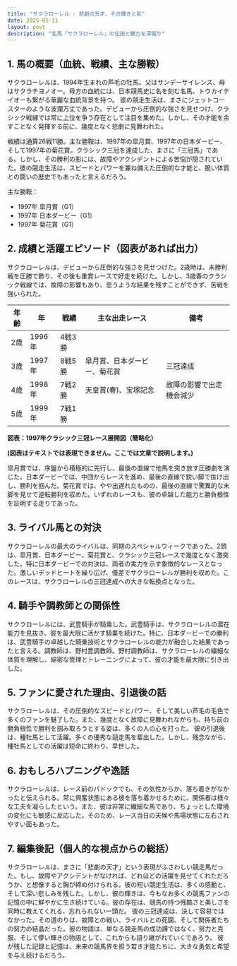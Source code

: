 ```yaml
---
title: "サクラローレル - 悲劇の天才、その輝きと影"
date: 2025-05-11
layout: post
description: "名馬『サクラローレル』の伝説と魅力を深堀り"
---
```


## 1. 馬の概要（血統、戦績、主な勝鞍）

サクラローレルは、1994年生まれの芦毛の牡馬。父はサンデーサイレンス、母はサクラチヨノオー。母方の血統には、日本競馬史に名を刻む名馬、トウカイテイオーも繋がる華麗な血統背景を持つ。  彼の競走生活は、まさにジェットコースターのような波瀾万丈であった。デビューから圧倒的な強さを見せつけ、クラシック戦線では常に上位を争う存在として注目を集めた。しかし、その才能を余すことなく発揮する前に、幾度となく悲劇に見舞われた。

戦績は通算26戦11勝。主な勝鞍は、1997年の皐月賞、1997年の日本ダービー、そして1997年の菊花賞。クラシック三冠を達成した、まさに「三冠馬」である。しかし、その勝利の影には、故障やアクシデントによる苦悩が隠されていた。彼の競走生活は、スピードとパワーを兼ね備えた圧倒的な才能と、脆い体質との闘いの歴史でもあったと言えるだろう。

主な勝鞍：
* 1997年 皐月賞（G1）
* 1997年 日本ダービー（G1）
* 1997年 菊花賞（G1）


## 2. 成績と活躍エピソード（図表があれば出力）

サクラローレルは、デビューから圧倒的な強さを見せつけた。2歳時は、未勝利戦を圧勝で飾り、その後も重賞レースで好走を続けた。しかし、3歳春のクラシック戦線では、故障の影響もあり、思うような結果を残すことができず、苦戦を強いられた。

| 年齢 | 年 | 戦績 | 主な出走レース | 備考 |
|---|---|---|---|---|
| 2歳 | 1996年 | 4戦3勝 |  |  |
| 3歳 | 1997年 | 8戦5勝 | 皐月賞、日本ダービー、菊花賞 | 三冠達成 |
| 4歳 | 1998年 | 7戦2勝 | 天皇賞(春)、宝塚記念 | 故障の影響で出走機会減少 |
| 5歳 | 1999年 | 7戦1勝 |  |  |


**図表：1997年クラシック三冠レース展開図（簡略化）**

**(図表はテキストでは表現できません。ここでは文章で説明します。)**

皐月賞では、序盤から積極的に先行し、最後の直線で他馬を突き放す圧勝劇を演じた。日本ダービーでは、中団からレースを進め、最後の直線で鋭い脚で抜け出し、勝利を掴んだ。菊花賞では、やや出遅れたものの、最後の直線で驚異的な末脚を見せて逆転勝利を収めた。いずれのレースも、彼の卓越した能力と勝負根性を証明する走りであった。


## 3. ライバル馬との対決

サクラローレルの最大のライバルは、同期のスペシャルウィークであった。2頭は、皐月賞、日本ダービー、菊花賞と、クラシック三冠レースで幾度となく激突した。特に日本ダービーでの対決は、両者の実力を示す象徴的なレースとなった。激しいデッドヒートを繰り広げ、僅差でサクラローレルが勝利を収めた。このレースは、サクラローレルの三冠達成への大きな転換点となった。


## 4. 騎手や調教師との関係性

サクラローレルには、武豊騎手が騎乗した。武豊騎手は、サクラローレルの潜在能力を見抜き、彼を最大限に活かす騎乗を続けた。特に、日本ダービーでの勝利は、武豊騎手の卓越した騎乗技術とサクラローレルの能力が融合した結果であったと言える。調教師は、野村豊調教師。野村調教師は、サクラローレルの繊細な体質を理解し、綿密な管理とトレーニングによって、彼の才能を最大限に引き出した。


## 5. ファンに愛された理由、引退後の話

サクラローレルは、その圧倒的なスピードとパワー、そして美しい芦毛の毛色で多くのファンを魅了した。また、幾度となく故障に見舞われながらも、持ち前の勝負根性で勝利を掴み取ろうとする姿は、多くの人の心を打った。  彼の引退後は、種牡馬として活躍。多くの優秀な競走馬を輩出した。しかし、残念ながら、種牡馬としての活躍は短命に終わり、早世した。


## 6. おもしろハプニングや逸話

サクラローレルは、レース前のパドックでも、その気性からか、落ち着きがなかったと伝えられる。常に興奮状態にある彼を落ち着かせるために、関係者は様々な工夫を凝らしたという。また、彼は非常に繊細な馬であり、ちょっとした環境の変化にも敏感に反応した。そのため、レース当日の天候や馬場状態に左右されやすい面もあった。


## 7. 編集後記（個人的な視点からの総括）

サクラローレルは、まさに「悲劇の天才」という表現がふさわしい競走馬だった。もし、故障やアクシデントがなければ、どれほどの活躍を見せてくれただろうか、と想像すると胸が締め付けられる。彼の短い競走生活は、多くの感動と、そして深い悲しみを残した。しかし、彼の輝きは、今もなお多くの競馬ファンの記憶の中に鮮やかに生き続けている。彼の存在は、競馬の持つ残酷さと美しさを同時に教えてくれる、忘れられない一頭だ。  彼の三冠達成は、決して容易ではなかった。その道のりは、故障との戦い、ライバルとの死闘、そして関係者たちの努力の結晶だった。彼の物語は、単なる競走馬の成功譚ではなく、努力と克服、そして儚い輝きの物語として、これからも語り継がれていくであろう。  彼が残した記録と記憶は、未来の競馬界を担う若き才能たちに、大きな勇気と希望を与え続けるだろう。
